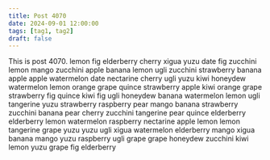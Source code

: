 ```yaml
---
title: Post 4070
date: 2024-09-01 12:00:00
tags: [tag1, tag2]
draft: false
---
```

This is post 4070.
lemon
fig
elderberry
cherry
xigua
yuzu
date
fig
zucchini
lemon
mango
zucchini
apple
banana
lemon
ugli
zucchini
strawberry
banana
apple
apple
watermelon
date
nectarine
cherry
ugli
yuzu
kiwi
honeydew
watermelon
lemon
orange
grape
quince
strawberry
apple
kiwi
orange
grape
strawberry
fig
quince
kiwi
fig
ugli
honeydew
banana
watermelon
lemon
ugli
tangerine
yuzu
strawberry
raspberry
pear
mango
banana
strawberry
zucchini
banana
pear
cherry
zucchini
tangerine
pear
quince
elderberry
elderberry
lemon
watermelon
raspberry
nectarine
apple
lemon
lemon
tangerine
grape
yuzu
yuzu
ugli
xigua
watermelon
elderberry
mango
xigua
banana
mango
yuzu
raspberry
ugli
grape
grape
honeydew
zucchini
kiwi
lemon
yuzu
grape
fig
elderberry
